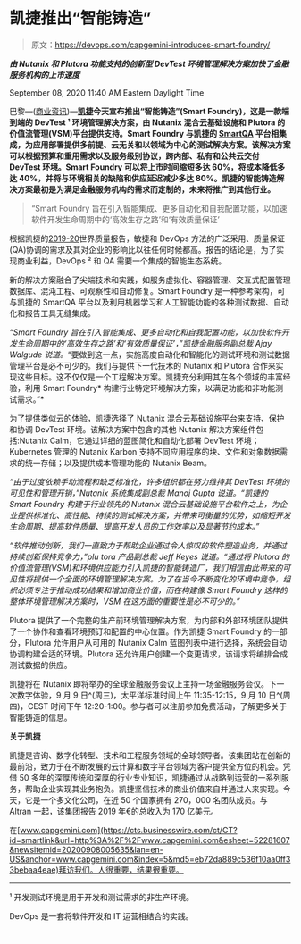 # 凯捷推出“智能铸造”

> 原文：<https://devops.com/capgemini-introduces-smart-foundry/>

***由 Nutanix 和 Plutora 功能支持的创新型 DevTest 环境管理解决方案加快了金融服务机构的上市速度***

September 08, 2020 11:40 AM Eastern Daylight Time

巴黎—([商业资讯](https://www.businesswire.com/))—**[凯捷](https://cts.businesswire.com/ct/CT?id=smartlink&url=http%3A%2F%2Fwww.capgemini.com%2F&esheet=52281607&newsitemid=20200908005635&lan=en-US&anchor=Capgemini&index=1&md5=89f7809bc317bc173a2365f841e5ff5d)今天宣布推出“智能铸造”(Smart Foundry)，这是一款端到端的 DevTest ¹ 环境管理解决方案，由 Nutanix 混合云基础设施和 Plutora 的价值流管理(VSM)平台提供支持。Smart Foundry 与凯捷的 [SmartQA](https://cts.businesswire.com/ct/CT?id=smartlink&url=https%3A%2F%2Fwww.capgemini.com%2Fgb-en%2Fservice%2Fcapgeminis-smart-qa-for-financial-services%2F&esheet=52281607&newsitemid=20200908005635&lan=en-US&anchor=SmartQA&index=2&md5=baf1ab601fca63791c99bc7afdaaf655) 平台相集成，为应用部署提供多前提、云无关和以领域为中心的测试解决方案。该解决方案可以根据预算和重用需求以及服务级别协议，跨内部、私有和公共云交付 DevTest 环境。Smart Foundry 可以将上市时间缩短多达 60%，将成本降低多达 40%，并将与环境相关的缺陷和供应延迟减少多达 80%。凯捷的智能铸造解决方案最初是为满足金融服务机构的需求而定制的，未来将推广到其他行业。**

> “Smart Foundry 旨在引入智能集成、更多自动化和自我配置功能，以加速软件开发生命周期中的‘高效生存之路’和‘有效质量保证’

根据凯捷的[2019-20](https://cts.businesswire.com/ct/CT?id=smartlink&url=https%3A%2F%2Fwww.capgemini.com%2Fnews%2Fworld-quality-report-19%2F&esheet=52281607&newsitemid=20200908005635&lan=en-US&anchor=World+Quality+Report+2019-20&index=3&md5=fcde39cde0151cfb263d9783c05aa88e)世界质量报告，敏捷和 DevOps 方法的广泛采用、质量保证(QA)协调的需求及其对企业的影响比以往任何时候都高。报告的结论是，为了实现商业利益，DevOps ² 和 QA 需要一个集成的智能生态系统。

新的解决方案融合了尖端技术和实践，如服务虚拟化、容器管理、交互式配置管理数据库、混沌工程、可观察性和自动修复。Smart Foundry 是一种参考架构，可与凯捷的 SmartQA 平台以及利用机器学习和人工智能功能的各种测试数据、自动化和报告工具无缝集成。

*“Smart Foundry 旨在引入智能集成、更多自动化和自我配置功能，以加快软件开发生命周期中的‘高效生存之路’和‘有效质量保证’，”凯捷金融服务副总裁 Ajay Walgude 说道。*“要做到这一点，实施高度自动化和智能化的测试环境和测试数据管理平台是必不可少的。我们与提供下一代技术的 Nutanix 和 Plutora 合作来实现这些目标。这不仅仅是一个工程解决方案。凯捷充分利用其在各个领域的丰富经验，利用 Smart Foundry* 构建行业特定环境解决方案，以满足功能和非功能测试需求。”*

为了提供类似云的体验，凯捷选择了 Nutanix 混合云基础设施平台来支持、保护和协调 DevTest 环境。该解决方案中包含的其他 Nutanix 解决方案组件包括:Nutanix Calm，它通过详细的蓝图简化和自动化部署 DevTest 环境；Kubernetes 管理的 Nutanix Karbon 支持不同应用程序的块、文件和对象数据需求的统一存储；以及提供成本管理功能的 Nutanix Beam。

*“由于过度依赖手动流程和缺乏标准化，许多组织都在努力维持其 DevTest 环境的可见性和管理开销，”*Nutanix 系统集成副总裁 Manoj Gupta 说道。*“凯捷的 Smart Foundry 构建于行业领先的 Nutanix 混合云基础设施平台软件之上，为企业提供标准化、高性能、持续的测试解决方案，并带来可衡量的优势，如缩短开发生命周期、提高软件质量、提高开发人员的工作效率以及显著节约成本。”*

*“软件推动创新，我们一直致力于帮助企业通过令人惊叹的软件塑造业务，并通过持续创新保持竞争力，”*plu tora 产品副总裁 Jeff Keyes 说道。*“通过将 Plutora 的价值流管理(VSM)和环境供应能力引入凯捷的智能铸造厂，我们相信由此带来的可见性将提供一个全面的环境管理解决方案。为了在当今不断变化的环境中竞争，组织必须专注于推动成功结果和增加商业价值，而在构建像 Smart Foundry 这样的整体环境管理解决方案时，VSM 在这方面的重要性是必不可少的。”*

Plutora 提供了一个完整的生产前环境管理解决方案，为内部和外部环境团队提供了一个协作和查看环境预订和配置的中心位置。作为凯捷 Smart Foundry 的一部分，Plutora 允许用户从可用的 Nutanix Calm 蓝图列表中进行选择，系统会自动协调构建合适的环境。Plutora 还允许用户创建一个变更请求，该请求将编排合成测试数据的供应。

凯捷将在 Nutanix 即将举办的全球金融服务会议上主持一场金融服务会议。下一次数字体验，9 月 9 日^(周三)，太平洋标准时间上午 11:35-12:15，9 月 10 日^(周四)，CEST 时间下午 12:20-1:00。参与者可以注册参加免费活动，了解更多关于智能铸造的信息。

**关于凯捷**

凯捷是咨询、数字化转型、技术和工程服务领域的全球领导者。该集团站在创新的最前沿，致力于在不断发展的云计算和数字平台领域为客户提供全方位的机会。凭借 50 多年的深厚传统和深厚的行业专业知识，凯捷通过从战略到运营的一系列服务，帮助企业实现其业务抱负。凯捷坚信技术的商业价值来自并通过人来实现。今天，它是一个多文化公司，在近 50 个国家拥有 270，000 名团队成员。与 Altran 一起，该集团报告 2019 年€的总收入为 170 亿美元。

在[www.capgemini.com](https://cts.businesswire.com/ct/CT?id=smartlink&url=http%3A%2F%2Fwww.capgemini.com&esheet=52281607&newsitemid=20200908005635&lan=en-US&anchor=www.capgemini.com&index=5&md5=eb72da889c536f10aa0ff33bebaa4eae)拜访我们。人很重要，结果很重要。

_________________________________________

¹ 开发测试环境是用于开发和测试需求的非生产环境。

DevOps 是一套将软件开发和 IT 运营相结合的实践。

![](img/50863ebc6ce485d0c154a831df913f34.png)